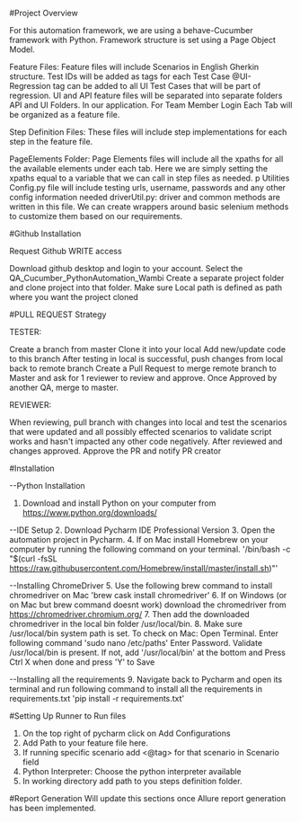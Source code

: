 #Project Overview

For this automation framework, we are using a behave-Cucumber framework with Python. 
Framework structure is set using a Page Object Model.

Feature Files: 
 Feature files will include Scenarios in English Gherkin structure. 
 Test IDs will be added as tags for each Test Case
 @UI-Regression tag can be added to all UI Test Cases that will be part of regression. 
 UI and API feature files will be separated into separate folders API and UI Folders.
 In our application. For Team Member Login Each Tab will be organized as a feature file.
 
Step Definition Files: 
 These files will include step implementations for each step in the feature file. 
 
PageElements Folder: 
 Page Elements files will include all the xpaths for all the available elements under each tab. 
 Here we are simply setting the xpaths equal to a variable that we can call in step files as needed. 
 p
Utilities
 Config.py file will include testing urls, username, passwords and any other config information needed 
 driverUtil.py: driver and common methods are written in this file. We can create wrappers around basic
 selenium methods to customize them based on our requirements. 
 
 


#Github Installation

Request Github WRITE access

Download github desktop and login to your account. 
 Select the QA_Cucumber_PythonAutomation_Wambi
 Create a separate project folder and clone project into that folder. Make sure Local path is defined as
  path where you want the project cloned
  
#PULL REQUEST Strategy

TESTER: 

Create a branch from master
Clone it into your local
Add new/update code to this branch
After testing in local is successful, push changes from local back to remote branch
Create a Pull Request to  merge remote branch to Master and ask for 1 reviewer to review and approve. 
Once Approved by another QA, merge to master. 

REVIEWER: 

When reviewing, pull branch with changes into local and test the scenarios that were updated and all possibly effected
scenarios to validate script works and hasn't impacted any other code negatively. 
After reviewed and changes approved. Approve the PR and notify PR creator


#Installation

--Python Installation
1. Download and install Python on your computer from 
https://www.python.org/downloads/

--IDE Setup
2. Download Pycharm IDE Professional Version
3. Open the automation project in Pycharm.
4. If on Mac install Homebrew on your computer by running the following command
on your terminal. 
'/bin/bash -c "$(curl -fsSL https://raw.githubusercontent.com/Homebrew/install/master/install.sh)"'

--Installing ChromeDriver
5. Use the following brew command to install chromedriver on Mac 
'brew cask install chromedriver'
6. If on Windows (or on Mac but brew command doesnt work) download
the chromedriver from https://chromedriver.chromium.org/ 
7. Then add the downloaded chromedriver in the local bin folder
 /usr/local/bin. 
8. Make sure /usr/local/bin system path is set. To check on Mac: 
Open Terminal. 
Enter following command 'sudo nano /etc/paths'
Enter Password. 
Validate /usr/local/bin is present. 
If not, add '/usr/local/bin' at the bottom and Press Ctrl X when done and
press 'Y' to Save

--Installing all the requirements
9. Navigate back to Pycharm and open its 
terminal and run following command to install all the requirements in 
requirements.txt 'pip install -r requirements.txt'


#Setting Up Runner to Run files
1. On the top right of pycharm click on Add Configurations
2. Add Path to your feature file here. 
3. If running specific scenario add <@tag> for that scenario in Scenario field
4. Python Interpreter: Choose the python interpreter available
5. In working directory add path to you steps definition folder. 



#Report Generation
Will update this sections once Allure report generation has been implemented.  